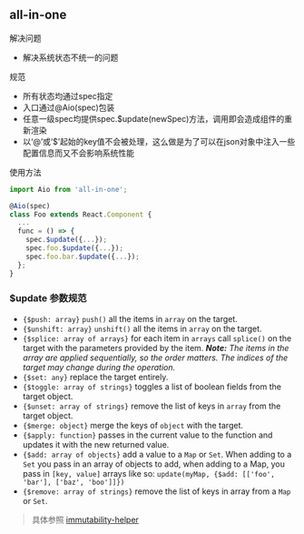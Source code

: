 ## all-in-one

解决问题
- 解决系统状态不统一的问题

规范
- 所有状态均通过spec指定
- 入口通过@Aio(spec)包装
- 任意一级spec均提供spec.$update(newSpec)方法，调用即会造成组件的重新渲染
- 以‘@’或‘$’起始的key值不会被处理，这么做是为了可以在json对象中注入一些配置信息而又不会影响系统性能

使用方法
```js
import Aio from 'all-in-one';

@Aio(spec)
class Foo extends React.Component {
  ...
  func = () => {
    spec.$update({...});
    spec.foo.$update({...});
    spec.foo.bar.$update({...});
  };
}

```

### $update 参数规范

  * `{$push: array}` `push()` all the items in `array` on the target.
  * `{$unshift: array}` `unshift()` all the items in `array` on the target.
  * `{$splice: array of arrays}` for each item in `arrays` call `splice()` on
  the target with the parameters provided by the item. ***Note:** The items in
  the array are applied sequentially, so the order matters. The indices of the
  target may change during the operation.*
  * `{$set: any}` replace the target entirely.
  * `{$toggle: array of strings}` toggles a list of boolean fields from the
  target object.
  * `{$unset: array of strings}` remove the list of keys in `array` from the
  target object.
  * `{$merge: object}` merge the keys of `object` with the target.
  * `{$apply: function}` passes in the current value to the function and
  updates it with the new returned value.
  * `{$add: array of objects}` add a value to a `Map` or `Set`. When adding to a
  `Set` you pass in an array of objects to add, when adding to a Map, you pass
  in `[key, value]` arrays like so:
  `update(myMap, {$add: [['foo', 'bar'], ['baz', 'boo']]})`
  * `{$remove: array of strings}` remove the list of keys in array from a `Map`
  or `Set`.

> 具体参照 [immutability-helper](https://github.com/kolodny/immutability-helper)